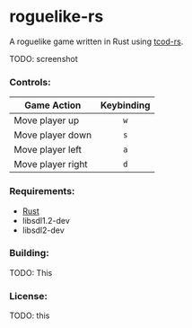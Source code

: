 # roguelike-rs
A roguelike game written in Rust using [tcod-rs](https://github.com/tomassedovic/tcod-rs).

TODO: screenshot

### Controls:

|Game Action | Keybinding |
|------------|:----------:|
| Move player up | `w` |
| Move player down | `s` |
| Move player left | `a` |
| Move player right | `d` |

### Requirements:
- [Rust](https://www.rust-lang.org/en-US/install.html)
- libsdl1.2-dev
- libsdl2-dev

### Building:
TODO: This

### License:
TODO: this
